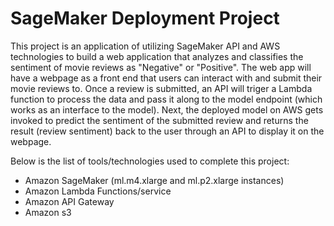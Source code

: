 # SageMaker Deployment Project

This project is an application of utilizing SageMaker API and AWS technologies to build a web application that analyzes and classifies the sentiment of movie reviews as "Negative" or "Positive". The web app will have a webpage as a front end that users can interact with and submit their movie reviews to. Once a review is submitted, an API will triger a Lambda function to process the data and pass it along to the model endpoint (which works as an interface to the model). Next, the deployed model on AWS gets invoked to predict the sentiment of the submitted review and returns the result (review sentiment) back to the user through an API to display it on the webpage.

Below is the list of tools/technologies used to complete this project:
 - Amazon SageMaker (ml.m4.xlarge and ml.p2.xlarge instances)
 - Amazon Lambda Functions/service
 - Amazon API Gateway
 - Amazon s3
